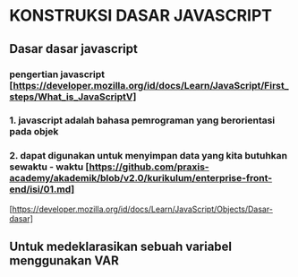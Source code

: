 # KONSTRUKSI DASAR JAVASCRIPT 

## Dasar dasar javascript
### pengertian javascript [https://developer.mozilla.org/id/docs/Learn/JavaScript/First_steps/What_is_JavaScriptV]
### 1. javascript adalah bahasa pemrograman yang berorientasi pada objek 
### 2. dapat digunakan untuk menyimpan data yang kita butuhkan sewaktu - waktu [https://github.com/praxis-academy/akademik/blob/v2.0/kurikulum/enterprise-front-end/isi/01.md]

[https://developer.mozilla.org/id/docs/Learn/JavaScript/Objects/Dasar-dasar] 

## Untuk medeklarasikan sebuah variabel menggunakan VAR


